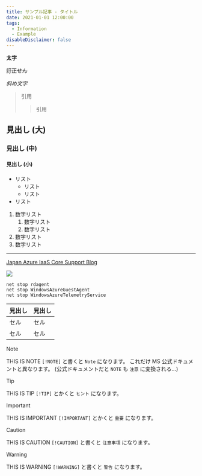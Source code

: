```yaml
---
title: サンプル記事 - タイトル
date: 2021-01-01 12:00:00
tags:
  - Information
  - Example
disableDisclaimer: false
---
```


<!-- 文字修飾 -->

**太字**

~~訂正せん~~

*斜め文字*

<!-- 引用 -->

> 引用
>> 引用

<!-- 見出し -->

## 見出し (大)
### 見出し (中)
#### 見出し (小)

<!-- リスト -->

- リスト
   - リスト
   - リスト
- リスト

<!-- 数字リスト -->

1. 数字リスト
   1. 数字リスト
   2. 数字リスト
2. 数字リスト
3. 数字リスト

<!-- 区切り線 -->

---

<!-- リンク -->

[Japan Azure IaaS Core Support Blog](https://jpaztech.github.io/blog/)

<!-- 画像 -->

![](https://jpaztech.github.io/blog/vm/re-install-windows-azure-guest-agent/service.png)

<!-- コード ブロック -->

```CMD
net stop rdagent
net stop WindowsAzureGuestAgent
net stop WindowsAzureTelemetryService
```

<!-- 表 -->

| 見出し | 見出し |
| ---- | ---- |
| セル | セル |
| セル | セル |

<!-- ノート -->

> [!NOTE]
> THIS IS NOTE
> `[!NOTE]` と書くと `Note` になります。
> これだけ MS 公式ドキュメントと異なります。 (公式ドキュメントだと `NOTE` も `注意` に変換される…)

<!-- ヒント -->

> [!TIP]
> THIS IS TIP
> `[!TIP]` とかくと `ヒント` になります。

<!-- 重要 -->

> [!IMPORTANT]
> THIS IS IMPORTANT
> `[!IMPORTANT]` とかくと `重要` になります。

<!-- 注意事項 -->

> [!CAUTION]
> THIS IS CAUTION
> `[!CAUTION]` と書くと `注意事項` になります。

<!-- 注意 -->

> [!WARNING]
> THIS IS WARNING
> `[!WARNING]` と書くと `警告` になります。


